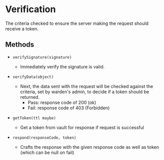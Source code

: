 # Verification #

The criteria checked to ensure the server making the request should receive a token.

## Methods ##
* `verifySignature(signature)`
  * Immediately verify the signature is valid.


* `verifyData(object)`
  * Next, the data sent with the request will be checked against the criteria,
  set by warden's admin, to decide if a token should be returned.
    * Pass: response code of 200 (ok)
    * Fail: response code of 403 (Forbidden)


* `getToken(ttl maybe)`
  * Get a token from vault for response if request is successful


* `respond(responseCode, token)`
  * Crafts the response with the given response code as well as token (which can
    be null on fail)
